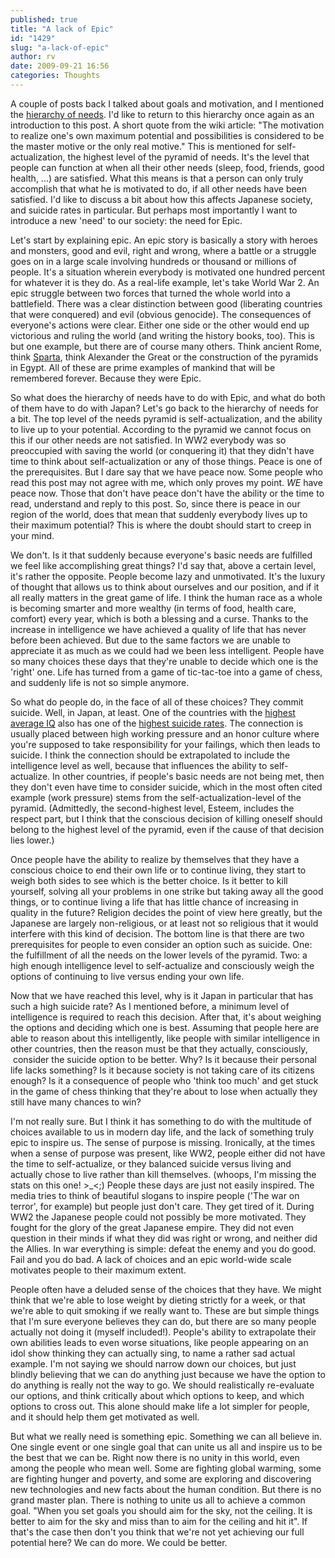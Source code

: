 ```yaml
---
published: true
title: "A lack of Epic"
id: "1429"
slug: "a-lack-of-epic"
author: rv
date: 2009-09-21 16:56
categories: Thoughts
---
```

A couple of posts back I talked about goals and motivation, and I mentioned the <a href="https://en.wikipedia.org/wiki/Maslow's_hierarchy_of_needs" target="_blank">hierarchy of needs</a>. I'd like to return to this hierarchy once again as an introduction to this post. A short quote from the wiki article: "The motivation to realize one's own maximum potential and possibilities is considered to be the master motive or the only real motive." This is mentioned for self-actualization, the highest level of the pyramid of needs. It's the level that people can function at when all their other needs (sleep, food, friends, good health, ...) are satisfied. What this means is that a person can only truly accomplish that what he is motivated to do, if all other needs have been satisfied. I'd like to discuss a bit about how this affects Japanese society, and suicide rates in particular. But perhaps most importantly I want to introduce a new 'need' to our society: the need for Epic.

Let's start by explaining epic. An epic story is basically a story with heroes and monsters, good and evil, right and wrong, where a battle or a struggle goes on in a large scale involving hundreds or thousand or millions of people. It's a situation wherein everybody is motivated one hundred percent for whatever it is they do. As a real-life example, let's take World War 2. An epic struggle between two forces that turned the whole world into a battlefield. There was a clear distinction between good (liberating countries that were conquered) and evil (obvious genocide). The consequences of everyone's actions were clear. Either one side or the other would end up victorious and ruling the world (and writing the history books, too). This is but one example, but there are of course many others. Think ancient Rome, think <a href="http://www.imdb.com/title/tt0416449/" target="_blank">Sparta</a>, think Alexander the Great or the construction of the pyramids in Egypt. All of these are prime examples of mankind that will be remembered forever. Because they were Epic.

So what does the hierarchy of needs have to do with Epic, and what do both of them have to do with Japan? Let's go back to the hierarchy of needs for a bit. The top level of the needs pyramid is self-actualization, and the ability to live up to your potential. According to the pyramid we cannot focus on this if our other needs are not satisfied. In WW2 everybody was so preoccupied with saving the world (or conquering it) that they didn't have time to think about self-actualization or any of those things. Peace is one of the prerequisites. But I dare say that we have peace now. Some people who read this post may not agree with me, which only proves my point. <em>WE</em> have peace now. Those that don't have peace don't have the ability or the time to read, understand and reply to this post. So, since there is peace in our region of the world, does that mean that suddenly everybody lives up to their maximum potential? This is where the doubt should start to creep in your mind.

We don't. Is it that suddenly because everyone's basic needs are fulfilled we feel like accomplishing great things? I'd say that, above a certain level, it's rather the opposite. People become lazy and unmotivated. It's the luxury of thought that allows us to think about ourselves and our position, and if it all really matters in the great game of life. I think the human race as a whole is becoming smarter and more wealthy (in terms of food, health care, comfort) every year, which is both a blessing and a curse. Thanks to the increase in intelligence we have achieved a quality of life that has never before been achieved. But due to the same factors we are unable to appreciate it as much as we could had we been less intelligent. People have so many choices these days that they're unable to decide which one is the 'right' one. Life has turned from a game of tic-tac-toe into a game of chess, and suddenly life is not so simple anymore.

So what do people do, in the face of all of these choices? They commit suicide. Well, in Japan, at least. One of the countries with the <a href="https://en.wikipedia.org/wiki/IQ_and_the_Wealth_of_Nations" target="_blank">highest average IQ</a> also has one of the <a href="https://en.wikipedia.org/wiki/IQ_and_the_Wealth_of_Nations" target="_blank">highest suicide rates</a>. The connection is usually placed between high working pressure and an honor culture where you're supposed to take responsibility for your failings, which then leads to suicide. I think the connection should be extrapolated to include the intelligence level as well, because that influences the ability to self-actualize. In other countries, if people's basic needs are not being met, then they don't even have time to consider suicide, which in the most often cited example (work pressure) stems from the self-actualization-level of the pyramid. (Admittedly, the second-highest level, Esteem, includes the respect part, but I think that the conscious decision of killing oneself should belong to the highest level of the pyramid, even if the cause of that decision lies lower.)

Once people have the ability to realize by themselves that they have a conscious choice to end their own life or to continue living, they start to weigh both sides to see which is the better choice. Is it better to kill yourself, solving all your problems in one strike but taking away all the good things, or to continue living a life that has little chance of increasing in quality in the future? Religion decides the point of view here greatly, but the Japanese are largely non-religious, or at least not so religious that it would interfere with this kind of decision. The bottom line is that there are two prerequisites for people to even consider an option such as suicide. One: the fulfillment of all the needs on the lower levels of the pyramid. Two: a high enough intelligence level to self-actualize and consciously weigh the options of continuing to live versus ending your own life.

Now that we have reached this level, why is it Japan in particular that has such a high suicide rate? As I mentioned before, a minimum level of intelligence is required to reach this decision. After that, it's about weighing the options and deciding which one is best. Assuming that people here are able to reason about this intelligently, like people with similar intelligence in other countries, then the reason must be that they actually, consciously,  consider the suicide option to be better. Why? Is it because their personal life lacks something? Is it because society is not taking care of its citizens enough? Is it a consequence of people who 'think too much' and get stuck in the game of chess thinking that they're about to lose when actually they still have many chances to win?

I'm not really sure. But I think it has something to do with the multitude of choices available to us in modern day life, and the lack of something truly epic to inspire us. The sense of purpose is missing. Ironically, at the times when a sense of purpose was present, like WW2, people either did not have the time to self-actualize, or they balanced suicide versus living and actually chose to live rather than kill themselves. (whoops, I'm missing the stats on this one! &gt;_&lt;;) People these days are just not easily inspired. The media tries to think of beautiful slogans to inspire people ('The war on terror', for example) but people just don't care. They get tired of it. During WW2 the Japanese people could not possibly be more motivated. They fought for the glory of the great Japanese empire. They did not even question in their minds if what they did was right or wrong, and neither did the Allies. In war everything is simple: defeat the enemy and you do good. Fail and you do bad. A lack of choices and an epic world-wide scale motivates people to their maximum extent.

People often have a deluded sense of the choices that they have. We might think that we're able to lose weight by dieting strictly for a week, or that we're able to quit smoking if we really want to. These are but simple things that I'm sure everyone believes they can do, but there are so many people actually not doing it (myself included!). People's ability to extrapolate their own abilities leads to even worse situations, like people appearing on an idol show thinking they can actually sing, to name a rather sad actual example. I'm not saying we should narrow down our choices, but just blindly believing that we can do anything just because we have the option to do anything is really not the way to go. We should realistically re-evaluate our options, and think critically about which options to keep, and which options to cross out. This alone should make life a lot simpler for people, and it should help them get motivated as well.

But what we really need is something epic. Something we can all believe in. One single event or one single goal that can unite us all and inspire us to be the best that we can be. Right now there is no unity in this world, even among the people who mean well. Some are fighting global warming, some are fighting hunger and poverty, and some are exploring and discovering new technologies and new facts about the human condition. But there is no grand master plan. There is nothing to unite us all to achieve a common goal. "When you set goals you should aim for the sky, not the ceiling. It is better to aim for the sky and miss than to aim for the ceiling and hit it". If that's the case then don't you think that we're not yet achieving our full potential here? We can do more. We could be better.